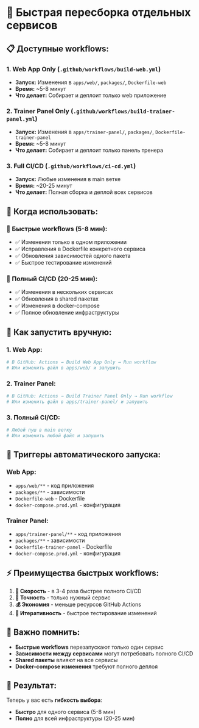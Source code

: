# 🚀 Быстрая пересборка отдельных сервисов

## 📋 Доступные workflows:

### **1. Web App Only** (`.github/workflows/build-web.yml`)
- **Запуск:** Изменения в `apps/web/`, `packages/`, `Dockerfile-web`
- **Время:** ~5-8 минут
- **Что делает:** Собирает и деплоит только web приложение

### **2. Trainer Panel Only** (`.github/workflows/build-trainer-panel.yml`)
- **Запуск:** Изменения в `apps/trainer-panel/`, `packages/`, `Dockerfile-trainer-panel`
- **Время:** ~5-8 минут
- **Что делает:** Собирает и деплоит только панель тренера

### **3. Full CI/CD** (`.github/workflows/ci-cd.yml`)
- **Запуск:** Любые изменения в main ветке
- **Время:** ~20-25 минут
- **Что делает:** Полная сборка и деплой всех сервисов

## 🎯 **Когда использовать:**

### **🚀 Быстрые workflows (5-8 мин):**
- ✅ Изменения только в одном приложении
- ✅ Исправления в Dockerfile конкретного сервиса
- ✅ Обновления зависимостей одного пакета
- ✅ Быстрое тестирование изменений

### **🔄 Полный CI/CD (20-25 мин):**
- ✅ Изменения в нескольких сервисах
- ✅ Обновления в shared пакетах
- ✅ Изменения в docker-compose
- ✅ Полное обновление инфраструктуры

## 🚀 **Как запустить вручную:**

### **1. Web App:**
```bash
# В GitHub: Actions → Build Web App Only → Run workflow
# Или изменить файл в apps/web/ и запушить
```

### **2. Trainer Panel:**
```bash
# В GitHub: Actions → Build Trainer Panel Only → Run workflow
# Или изменить файл в apps/trainer-panel/ и запушить
```

### **3. Полный CI/CD:**
```bash
# Любой пуш в main ветку
# Или изменить любой файл и запушить
```

## 📁 **Триггеры автоматического запуска:**

### **Web App:**
- `apps/web/**` - код приложения
- `packages/**` - зависимости
- `Dockerfile-web` - Dockerfile
- `docker-compose.prod.yml` - конфигурация

### **Trainer Panel:**
- `apps/trainer-panel/**` - код приложения
- `packages/**` - зависимости
- `Dockerfile-trainer-panel` - Dockerfile
- `docker-compose.prod.yml` - конфигурация

## ⚡ **Преимущества быстрых workflows:**

1. **🚀 Скорость** - в 3-4 раза быстрее полного CI/CD
2. **🎯 Точность** - только нужный сервис
3. **💰 Экономия** - меньше ресурсов GitHub Actions
4. **🔄 Итеративность** - быстрое тестирование изменений

## 🚨 **Важно помнить:**

- **Быстрые workflows** перезапускают только один сервис
- **Зависимости между сервисами** могут потребовать полного CI/CD
- **Shared пакеты** влияют на все сервисы
- **Docker-compose изменения** требуют полного деплоя

## 🎉 **Результат:**

Теперь у вас есть **гибкость выбора**:
- **Быстро** для одного сервиса (5-8 мин)
- **Полно** для всей инфраструктуры (20-25 мин)
